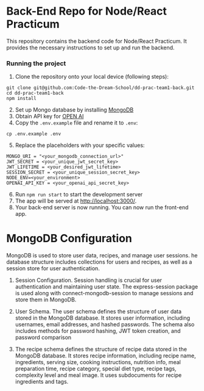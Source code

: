 # Back-End Repo for Node/React Practicum

This repository contains the backend code for Node/React Practicum. 
It provides the necessary instructions to set up and run the backend.

### Running the project

1. Clone the repository onto your local device (following steps):
```
git clone git@github.com:Code-the-Dream-School/dd-prac-team1-back.git
cd dd-prac-team1-back
npm install
```
2. Set up Mongo database by installing [MongoDB](https://www.mongodb.com/)
3. Obtain API key for [OPEN AI](https://platform.openai.com/account/api-keys)
4. Copy the `.env.example` file and rename it to `.env`: 
```
cp .env.example .env
```
5. Replace the placeholders with your specific values:

```PORT = <your_desired_port_number>
MONGO_URI = "<your_mongodb_connection_url>"
JWT_SECRET = <your_unique_jwt_secret_key>
JWT_LIFETIME = <your_desired_jwt_lifetime>
SESSION_SECRET = <your_unique_session_secret_key>
NODE_ENV=<your_environment>
OPENAI_API_KEY = <your_openai_api_secret_key>
```

6. Run `npm run start` to start the development server
7. The app will be served at <http://localhost:3000/>.
8. Your back-end server is now running. You can now run the front-end app.

# MongoDB Configuration

MongoDB is used to store user data, recipes, and manage user sessions. 
he database structure includes collections for users and recipes, as well as a session store for user authentication.

1. Session Configuration. Session handling is crucial for user authentication and maintaining user state. 
The express-session package is used along with connect-mongodb-session to manage sessions and store them in MongoDB.

2. User Schema. The user schema defines the structure of user data stored in the MongoDB database. 
It stores user information, including usernames, email addresses, and hashed passwords. 
The schema also includes methods for password hashing, JWT token creation, and password comparison

3. The recipe schema defines the structure of recipe data stored in the MongoDB database. 
It stores recipe information, including recipe name, ingredients, serving size, cooking instructions, nutrition info, meal preparation time, recipe category, special diet type, recipe tags, complexity level and meal image. 
It uses subdocuments for recipe ingredients and tags.